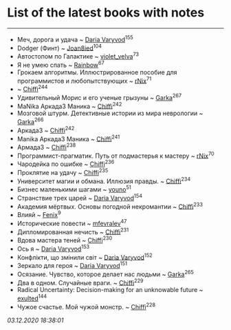 # List of the latest books with notes
---

* Меч, дорога и удача ~ [Daria Varyvod](users/829/829893410524253-facebook)<sup>155</sup>
* Dodger (Финт) ~ [Joan8ied](users/240/2401650-vkontakte)<sup>104</sup>
* Автостопом по Галактике ~ [violet_velva](users/116/116961712580551399099-google)<sup>73</sup>
* Я не умею спать ~ [Rainbow](users/109/109787328219839805802-google)<sup>67</sup>
* Грокаем алгоритмы. Иллюстрированное пособие для программистов и любопытствующих ~ [rNix](users/227/22742452-yandex)<sup>71</sup>
*  ~ [Chiffi](users/105/105831994080785626680-google)<sup>244</sup>
* Удивительный Морис и его ученые грызуны ~ [Garka](users/115/115753719718250012620-google)<sup>267</sup>
* MaNika Аркада3 Маника ~ [Chiffi](users/105/105831994080785626680-google)<sup>242</sup>
* Мозговой штурм. Детективные истории из мира неврологии ~ [Garka](users/115/115753719718250012620-google)<sup>266</sup>
* Аркада3 ~ [Chiffi](users/105/105831994080785626680-google)<sup>242</sup>
* Manika Аркада3 Маника ~ [Chiffi](users/105/105831994080785626680-google)<sup>241</sup>
* Армада3 ~ [Chiffi](users/105/105831994080785626680-google)<sup>238</sup>
* Программист-прагматик. Путь от подмастерья к мастеру ~ [rNix](users/227/22742452-yandex)<sup>70</sup>
* Чародейка по ошибке ~ [Chiffi](users/105/105831994080785626680-google)<sup>236</sup>
* Проклятие на удачу ~ [Chiffi](users/105/105831994080785626680-google)<sup>235</sup>
* Университет магии и обмана. Иллюзия правды. ~ [Chiffi](users/105/105831994080785626680-google)<sup>234</sup>
* Бизнес маленькими шагами ~ [youno](users/302/302928912-vkontakte)<sup>51</sup>
* Странствие трех царей ~ [Daria Varyvod](users/829/829893410524253-facebook)<sup>154</sup>
* Академия мёртвых. Основы погодной некромантии ~ [Chiffi](users/105/105831994080785626680-google)<sup>233</sup>
* Влияй ~ [Fenix](users/111/111367585493471720963-google)<sup>9</sup>
* Исторические повести ~ [mfevralev](users/140/140966150-vkontakte)<sup>47</sup>
* Дипломированная нечисть ~ [Chiffi](users/105/105831994080785626680-google)<sup>231</sup>
* Вдова мастера теней ~ [Chiffi](users/105/105831994080785626680-google)<sup>230</sup>
* Ось я ~ [Daria Varyvod](users/829/829893410524253-facebook)<sup>153</sup>
* Конфлікти, що змінили світ ~ [Daria Varyvod](users/829/829893410524253-facebook)<sup>152</sup>
* Зеркало для героя ~ [Daria Varyvod](users/829/829893410524253-facebook)<sup>151</sup>
* Осязание. Чувство, которое делает нас людьми ~ [Garka](users/115/115753719718250012620-google)<sup>265</sup>
* Два в одном. Случайные враги. ~ [Chiffi](users/105/105831994080785626680-google)<sup>229</sup>
* Radical Uncertainty: Decision-making for an unknowable future ~ [exulted](users/100/100599204551896265722-google)<sup>144</sup>
* Чужое счастье. Мой чужой монстр. ~ [Chiffi](users/105/105831994080785626680-google)<sup>228</sup>


_03.12.2020 18:38:01_

